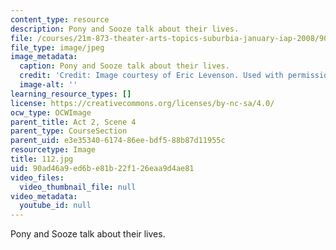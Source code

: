 ```yaml
---
content_type: resource
description: Pony and Sooze talk about their lives.
file: /courses/21m-873-theater-arts-topics-suburbia-january-iap-2008/90ad46a9ed6be81b22f126eaa9d4ae81_112.jpg
file_type: image/jpeg
image_metadata:
  caption: Pony and Sooze talk about their lives.
  credit: 'Credit: Image courtesy of Eric Levenson. Used with permission.'
  image-alt: ''
learning_resource_types: []
license: https://creativecommons.org/licenses/by-nc-sa/4.0/
ocw_type: OCWImage
parent_title: Act 2, Scene 4
parent_type: CourseSection
parent_uid: e3e35340-6174-86ee-bdf5-88b87d11955c
resourcetype: Image
title: 112.jpg
uid: 90ad46a9-ed6b-e81b-22f1-26eaa9d4ae81
video_files:
  video_thumbnail_file: null
video_metadata:
  youtube_id: null
---
```

Pony and Sooze talk about their lives.